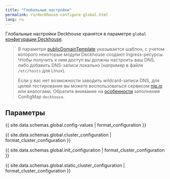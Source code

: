 ```yaml
---
title: "Глобальные настройки"
permalink: ru/deckhouse-configure-global.html
lang: ru
---
```


Глобальные настройки Deckhouse хранятся в параметре `global` [конфигурации Deckhouse](./#конфигурация-deckhouse).

> В параметре [publicDomainTemplate](#parameters-modules-publicdomaintemplate) указывается шаблон, с учетом которого некоторые модули Deckhouse создают Ingress-ресурсы. Чтобы получить к ним доступ вы должны настроить ваш DNS, либо добавить DNS-записи локально (например в файле `/etc/hosts` для Linux).
>
> Если у вас нет возможности заводить wildcard-записи DNS, для целей тестирования вы можете воспользоваться сервисом [nip.io](https://nip.io) или аналогами.
> Обратите внимание на [особенности](./#конфигурация-deckhouse) заполнения ConfigMap `deckhouse`.

## Параметры

{{ site.data.schemas.global.config-values | format_configuration }}

{{ site.data.schemas.global.cluster_configuration | format_cluster_configuration }}

{{ site.data.schemas.global.init_configuration | format_cluster_configuration }}

{{ site.data.schemas.global.static_cluster_configuration | format_cluster_configuration }}
